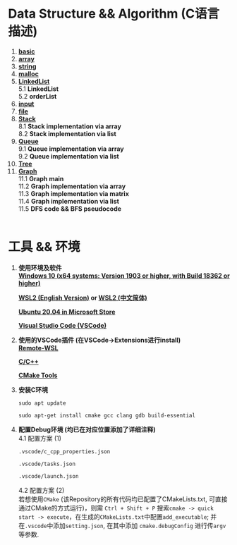 # Data Structure &amp;&amp; Algorithm (C语言描述)</br>

1. **[basic](C_programming/1.%20basic.c)**
2. **[array](C_programming/2.%20array.c)**
3. **[string](C_programming/3.%20string.c)**
4. **[malloc](C_programming/4.%20malloc.c)**
5. **[LinkedList](C_programming/5.%20LinkedList)**</br>
   5.1 **LinkedList**</br>
   5.2 **orderList**</br>
6. **[input](C_programming/6.%20input.c)**
7. **[file](C_programming/7.%20file.c)**
8. **[Stack](C_programming/8.%20Stack)**</br>
   8.1 **Stack implementation via array**</br>
   8.2 **Stack implementation via list**</br>
9. **[Queue](C_programming/9.%20Queue)**</br>
   9.1 **Queue implementation via array**</br>
   9.2 **Queue implementation via list**</br>
10. **[Tree](C_programming/10.%20Tree)**</br>
11. **[Graph](C_programming/11.%20Graph)**</br>
    11.1 **Graph main**</br>
    11.2 **Graph implementation via array**</br>
    11.3 **Graph implementation via matrix**</br>
    11.4 **Graph implementation via list**</br>
    11.5 **DFS code && BFS pseudocode**</br>
    </br>

# 工具 && 环境

1. **使用环境及软件**</br>
   **[Windows 10 (x64 systems: Version 1903 or higher, with Build 18362 or higher)](https://www.microsoft.com/en-hk/software-download/windows10)**

   **[WSL2 (English Version)](https://docs.microsoft.com/en-us/windows/wsl/install-win10) or [WSL2 (中文简体)](https://docs.microsoft.com/zh-cn/windows/wsl/install-win10)**

   **[Ubuntu 20.04 in Microsoft Store](https://docs.microsoft.com/zh-cn/windows/wsl/install-win10#step-6---install-your-linux-distribution-of-choice)**

   **[Visual Studio Code (VSCode)](https://code.visualstudio.com/)**
2. **使用的VSCode插件 (在VSCode->Extensions进行install)**</br>
   **[Remote-WSL](https://code.visualstudio.com/docs/remote/wsl)**

   **[C/C++](https://marketplace.visualstudio.com/items?itemName=ms-vscode.cpptools)**

   **[CMake Tools](https://marketplace.visualstudio.com/items?itemName=ms-vscode.cmake-tools)**

3. **安装C环境**

   ```
   sudo apt update
   ```

   ```
   sudo apt-get install cmake gcc clang gdb build-essential
   ```

4. **配置Debug环境 (均已在对应位置添加了详细注释)**</br>
   4.1 配置方案 (1)</br>

   ```
   .vscode/c_cpp_properties.json
   ```

   ```
   .vscode/tasks.json
   ```

   ```
   .vscode/launch.json
   ```

   4.2 配置方案 (2)</br>
   若想使用``CMake`` (该Repository的所有代码均已配置了CMakeLists.txt, 可直接通过CMake的方式运行)，则需 ``Ctrl + Shift + P`` 搜索``cmake -> quick start -> execute``，在生成的``CMakeLists.txt``中配置``add_executable``; 并在``.vscode``中添加``setting.json``, 在其中添加 ``cmake.debugConfig`` 进行传``argv``等参数.
